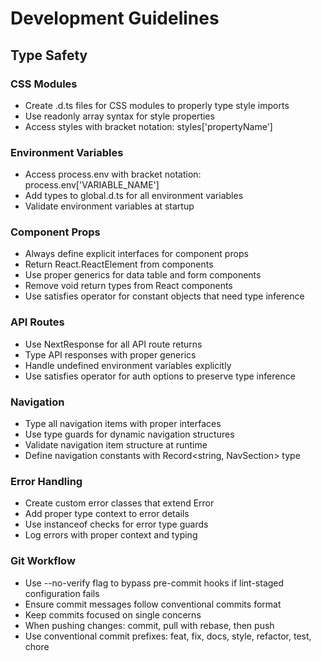 # Development Guidelines

## Type Safety

### CSS Modules
- Create .d.ts files for CSS modules to properly type style imports
- Use readonly array syntax for style properties
- Access styles with bracket notation: styles['propertyName']

### Environment Variables
- Access process.env with bracket notation: process.env['VARIABLE_NAME']
- Add types to global.d.ts for all environment variables
- Validate environment variables at startup

### Component Props
- Always define explicit interfaces for component props
- Return React.ReactElement from components
- Use proper generics for data table and form components
- Remove void return types from React components
- Use satisfies operator for constant objects that need type inference

### API Routes
- Use NextResponse for all API route returns
- Type API responses with proper generics
- Handle undefined environment variables explicitly
- Use satisfies operator for auth options to preserve type inference

### Navigation
- Type all navigation items with proper interfaces
- Use type guards for dynamic navigation structures
- Validate navigation item structure at runtime
- Define navigation constants with Record<string, NavSection> type

### Error Handling
- Create custom error classes that extend Error
- Add proper type context to error details
- Use instanceof checks for error type guards
- Log errors with proper context and typing

### Git Workflow
- Use --no-verify flag to bypass pre-commit hooks if lint-staged configuration fails
- Ensure commit messages follow conventional commits format
- Keep commits focused on single concerns
- When pushing changes: commit, pull with rebase, then push
- Use conventional commit prefixes: feat, fix, docs, style, refactor, test, chore

